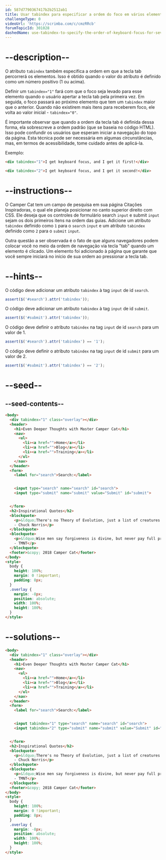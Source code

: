 ```yaml
---
id: 587d7790367417b2b2512ab1
title: Usar tabindex para especificar a ordem do foco em vários elementos usando o teclado
challengeType: 0
videoUrl: 'https://scrimba.com/c/cmzRRcb'
forumTopicId: 301028
dashedName: use-tabindex-to-specify-the-order-of-keyboard-focus-for-several-elements
---
```


# --description--

O atributo `tabindex` também especifica a ordem em que a tecla tab percorrerá os elementos. Isso é obtido quando o valor do atributo é definido como um número positivo (1 ou acima).

Definir um `tabindex="1"` fará com que o foco seja levado para esse elemento quando o usuário apertar a tecla tab pela primeira vez. Em seguida, o foco passará ao próximo elemento que tem um `tabindex` maior que o anterior. Quando não existirem mais itens para receberem foco, ele volta ao valor inicial - `tabindex="0"`.

É importante observar que quando a ordem da tecla tab é definida dessa forma, ela sobrescreve a ordem padrão (que se baseia no código HTML). Isso pode confundir os usuários que esperam iniciar a navegação do topo da página. Esta técnica pode ser necessária em algumas circunstâncias, mas, em termos de acessibilidade, tome cuidado antes de aplicá-la.

Exemplo:

```html
<div tabindex="1">I get keyboard focus, and I get it first!</div>
```

```html
<div tabindex="2">I get keyboard focus, and I get it second!</div>
```

# --instructions--

O Camper Cat tem um campo de pesquisa em sua página Citações Inspiradoras, o qual ele planeja posicionar no canto superior direito com CSS. Ele deseja que os controles de formulário search `input` e submit `input` sejam os dois primeiros itens na ordem das guias. Adicione um atributo `tabindex` definido como `1` para o `search` `input` e um atributo `tabindex` definido como `2` para o `submit` `input`.

Outra questão a ser observada é o fato de que alguns navegadores podem colocar você no meio da ordem de navegação via tecla "tab" quando um elemento é clicado. Um elemento foi adicionado à página que garante que você sempre iniciará no início de sua ordem ao pressionar a tecla tab.

# --hints--

O código deve adicionar um atributo `tabindex` à tag `input` de id `search`.

```js
assert($('#search').attr('tabindex'));
```

O código deve adicionar um atributo `tabindex` à tag `input` de id `submit`.

```js
assert($('#submit').attr('tabindex'));
```

O código deve definir o atributo `tabindex` na tag `input` de id `search` para um valor de 1.

```js
assert($('#search').attr('tabindex') == '1');
```

O código deve definir o atributo `tabindex` na tag `input` de id `submit` para um valor de 2.

```js
assert($('#submit').attr('tabindex') == '2');
```

# --seed--

## --seed-contents--

```html
<body>
  <div tabindex="1" class="overlay"></div>
  <header>
    <h1>Even Deeper Thoughts with Master Camper Cat</h1>
    <nav>
      <ul>
        <li><a href="">Home</a></li>
        <li><a href="">Blog</a></li>
        <li><a href="">Training</a></li>
      </ul>
    </nav>
  </header>
  <form>
    <label for="search">Search:</label>


    <input type="search" name="search" id="search">
    <input type="submit" name="submit" value="Submit" id="submit">


  </form>
  <h2>Inspirational Quotes</h2>
  <blockquote>
    <p>&ldquo;There's no Theory of Evolution, just a list of creatures I've allowed to live.&rdquo;<br>
    - Chuck Norris</p>
  </blockquote>
  <blockquote>
    <p>&ldquo;Wise men say forgiveness is divine, but never pay full price for late pizza.&rdquo;<br>
    - TMNT</p>
  </blockquote>
  <footer>&copy; 2018 Camper Cat</footer>
</body>
<style>
  body {
    height: 100%;
    margin: 0 !important;
    padding: 8px;
  }
  .overlay {
    margin: -8px;
    position: absolute;
    width: 100%;
    height: 100%;
  }
</style>
```

# --solutions--

```html
<body>
  <div tabindex="1" class="overlay"></div>
  <header>
    <h1>Even Deeper Thoughts with Master Camper Cat</h1>
    <nav>
      <ul>
        <li><a href="">Home</a></li>
        <li><a href="">Blog</a></li>
        <li><a href="">Training</a></li>
      </ul>
    </nav>
  </header>
  <form>
    <label for="search">Search:</label>


    <input tabindex="1" type="search" name="search" id="search">
    <input tabindex="2" type="submit" name="submit" value="Submit" id="submit">


  </form>
  <h2>Inspirational Quotes</h2>
  <blockquote>
    <p>&ldquo;There's no Theory of Evolution, just a list of creatures I've allowed to live.&rdquo;<br>
    - Chuck Norris</p>
  </blockquote>
  <blockquote>
    <p>&ldquo;Wise men say forgiveness is divine, but never pay full price for late pizza.&rdquo;<br>
    - TMNT</p>
  </blockquote>
  <footer>&copy; 2018 Camper Cat</footer>
</body>
<style>
  body {
    height: 100%;
    margin: 0 !important;
    padding: 8px;
  }
  .overlay {
    margin: -8px;
    position: absolute;
    width: 100%;
    height: 100%;
  }
</style>
```
